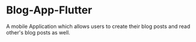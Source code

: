 # Blog-App-Flutter
A mobile Application which allows users to create their blog posts and read other's blog posts as well.
